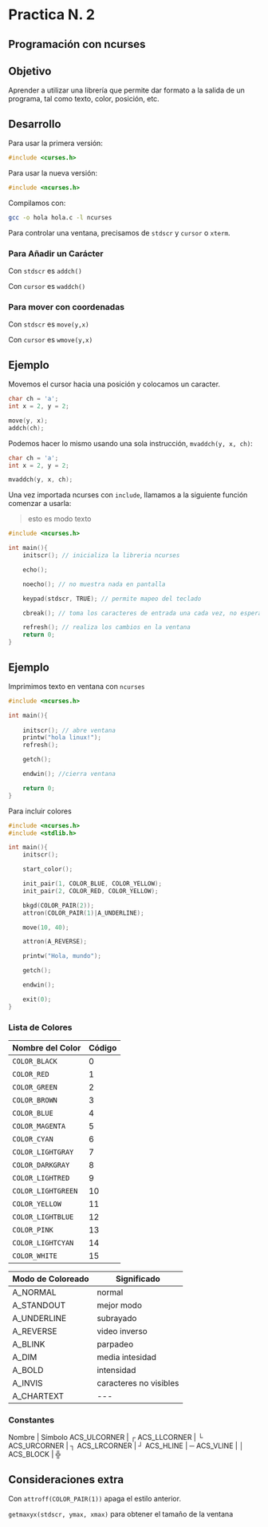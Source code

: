 # Practica N. 2

## Programación con ncurses

## Objetivo

Aprender a utilizar una librería que permite dar formato a la salida de un programa, tal como texto, color, posición, etc.

## Desarrollo

Para usar la primera versión:

```c++
#include <curses.h>
```

Para usar la nueva versión:

```c++
#include <ncurses.h>
```

Compilamos con:

```bash
gcc -o hola hola.c -l ncurses
```

Para controlar una ventana, precisamos de `stdscr` y `cursor` o `xterm`.

### Para Añadir un Carácter

Con `stdscr` es `addch()`

Con `cursor` es `waddch()`

### Para mover con coordenadas

Con `stdscr` es `move(y,x)`

Con `cursor` es `wmove(y,x)`

## Ejemplo

Movemos el cursor hacia una posición y colocamos un caracter.

```c++
char ch = 'a';
int x = 2, y = 2;

move(y, x);
addch(ch);
```

Podemos hacer lo mismo usando una sola instrucción, `mvaddch(y, x, ch)`:

```c++
char ch = 'a';
int x = 2, y = 2;

mvaddch(y, x, ch);
```

Una vez importada ncurses con `include`, llamamos a la siguiente función comenzar a usarla:

> esto es modo texto

```c++
#include <ncurses.h>

int main(){
	initscr(); // inicializa la libreria ncurses

	echo();

	noecho(); // no muestra nada en pantalla

	keypad(stdscr, TRUE); // permite mapeo del teclado

	cbreak(); // toma los caracteres de entrada una cada vez, no espera por ellos

	refresh(); // realiza los cambios en la ventana
	return 0;
}
```

## Ejemplo

Imprimimos texto en ventana con `ncurses`

```c++
#include <ncurses.h>

int main(){
	
	initscr(); // abre ventana
	printw("hola linux!");
	refresh();

	getch();

	endwin(); //cierra ventana

	return 0;
}
```

Para incluir colores

```c++
#include <ncurses.h>
#include <stdlib.h>

int main(){
	initscr();

	start_color();

	init_pair(1, COLOR_BLUE, COLOR_YELLOW);
	init_pair(2, COLOR_RED, COLOR_YELLOW);

	bkgd(COLOR_PAIR(2));
	attron(COLOR_PAIR(1)|A_UNDERLINE);

	move(10, 40);

	attron(A_REVERSE);

	printw("Hola, mundo");

	getch();

	endwin();

	exit(0);
}

```

### Lista de Colores

Nombre del Color   | Código
-------------------|--------
`COLOR_BLACK`      | 0
`COLOR_RED`        | 1
`COLOR_GREEN`      | 2
`COLOR_BROWN`      | 3
`COLOR_BLUE`       | 4
`COLOR_MAGENTA`    | 5
`COLOR_CYAN`       | 6
`COLOR_LIGHTGRAY`  | 7
`COLOR_DARKGRAY`   | 8
`COLOR_LIGHTRED`   | 9
`COLOR_LIGHTGREEN` | 10
`COLOR_YELLOW`     | 11
`COLOR_LIGHTBLUE`  | 12
`COLOR_PINK`       | 13
`COLOR_LIGHTCYAN`  | 14
`COLOR_WHITE`      | 15

Modo de Coloreado | Significado
------------------|-----------------------
A_NORMAL          | normal
A_STANDOUT        | mejor modo
A_UNDERLINE       | subrayado
A_REVERSE         | video inverso
A_BLINK           | parpadeo
A_DIM             | media intesidad
A_BOLD            | intensidad
A_INVIS           | caracteres no visibles
A_CHARTEXT        | ---

### Constantes

Nombre       | Símbolo
ACS_ULCORNER | ┌
ACS_LLCORNER | └
ACS_URCORNER | ┐
ACS_LRCORNER | ┘
ACS_HLINE    | ─
ACS_VLINE    | │
ACS_BLOCK    | ╬

## Consideraciones extra

Con `attroff(COLOR_PAIR(1))` apaga el estilo anterior.

`getmaxyx(stdscr, ymax, xmax)` para obtener el tamaño de la ventana
